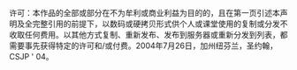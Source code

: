许可：本作品的全部或部分在不为牟利或商业利益为目的的，且在第一页引述本声明及全完整引用的前提下，以数码或硬拷贝形式供个人或课堂使用的复制或分发不收取任何费用。以其他方式复制、重新发布、发布到服务器或重新分发到列表，都需要事先获得特定的许可和/或付费。2004年7月26日，加州纽芬兰，圣约翰，CSJP ' 04。
